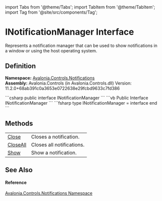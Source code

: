 import Tabs from '@theme/Tabs'; 
import TabItem from '@theme/TabItem'; 
import Tag from '@site/src/components/Tag'; 

# INotificationManager Interface


Represents a notification manager that can be used to show notifications in a window or using the host operating system.



## Definition
**Namespace:** <a href="N_Avalonia_Controls_Notifications">Avalonia.Controls.Notifications</a>  
**Assembly:** Avalonia.Controls (in Avalonia.Controls.dll) Version: 11.2.0+68ab391c0a3653e0722638e29fcbd9633c7fd386

<Tabs groupId="api-code-preview">
<TabItem value="csharp" label="C#">
```csharp
public interface INotificationManager
```
</TabItem>
<TabItem value="vb" label="VB">
```vb
Public Interface INotificationManager
```
</TabItem>
<TabItem value="fsharp" label="F#">
```fsharp
type INotificationManager = interface end
```
</TabItem>
</Tabs>



## Methods
<table>
<tr>
<td><a href="M_Avalonia_Controls_Notifications_INotificationManager_Close">Close</a></td>
<td>Closes a notification.</td>
</tr>
<tr>
<td><a href="M_Avalonia_Controls_Notifications_INotificationManager_CloseAll">CloseAll</a></td>
<td>Closes all notifications.</td>
</tr>
<tr>
<td><a href="M_Avalonia_Controls_Notifications_INotificationManager_Show">Show</a></td>
<td>Show a notification.</td>
</tr>
</table>

## See Also


#### Reference
<a href="N_Avalonia_Controls_Notifications">Avalonia.Controls.Notifications Namespace</a>  
